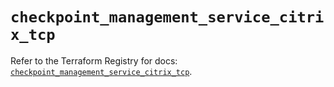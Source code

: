 # `checkpoint_management_service_citrix_tcp`

Refer to the Terraform Registry for docs: [`checkpoint_management_service_citrix_tcp`](https://registry.terraform.io/providers/checkpointsw/checkpoint/2.11.0/docs/resources/management_service_citrix_tcp).
